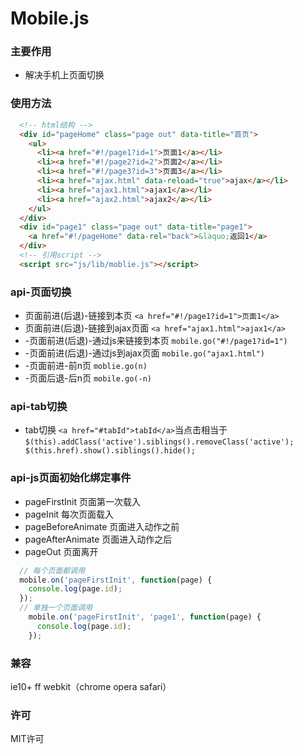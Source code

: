 # Mobile.js

### 主要作用
  + 解决手机上页面切换

### 使用方法
```html
  <!-- html结构 -->
  <div id="pageHome" class="page out" data-title="首页">
    <ul>
      <li><a href="#!/page1?id=1">页面1</a></li>
      <li><a href="#!/page2?id=2">页面2</a></li>
      <li><a href="#!/page3?id=3">页面3</a></li>
      <li><a href="ajax.html" data-reload="true">ajax</a></li>
      <li><a href="ajax1.html">ajax1</a></li>
      <li><a href="ajax2.html">ajax2</a></li>
    </ul>
  </div>
  <div id="page1" class="page out" data-title="page1">
    <a href="#!/pageHome" data-rel="back">&laquo;返回1</a>
  </div>
  <!-- 引用script -->
  <script src="js/lib/moblie.js"></script>
```

### api-页面切换
  + 页面前进(后退)-链接到本页 `<a href="#!/page1?id=1">页面1</a>`
  + 页面前进(后退)-链接到ajax页面 `<a href="ajax1.html">ajax1</a>`
  + -页面前进(后退)-通过js来链接到本页 `mobile.go("#!/page1?id=1")`
  + -页面前进(后退)-通过js到ajax页面  `mobile.go("ajax1.html")`
  + -页面前进-前n页 `moblie.go(n)`
  + -页面后退-后n页 `mobile.go(-n)`

### api-tab切换
  + tab切换 `<a href="#tabId">tabId</a>`当点击相当于 `$(this).addClass('active').siblings().removeClass('active'); $(this.href).show().siblings().hide();`

### api-js页面初始化绑定事件
  + pageFirstInit 页面第一次载入
  + pageInit 每次页面载入
  + pageBeforeAnimate 页面进入动作之前
  + pageAfterAnimate 页面进入动作之后
  + pageOut 页面离开

```js
  // 每个页面都调用
  mobile.on('pageFirstInit', function(page) {
    console.log(page.id);
  });
  // 单独一个页面调用
    mobile.on('pageFirstInit', 'page1', function(page) {
      console.log(page.id);
    });
```

### 兼容
ie10+ ff webkit（chrome opera safari）

### 许可
MIT许可



